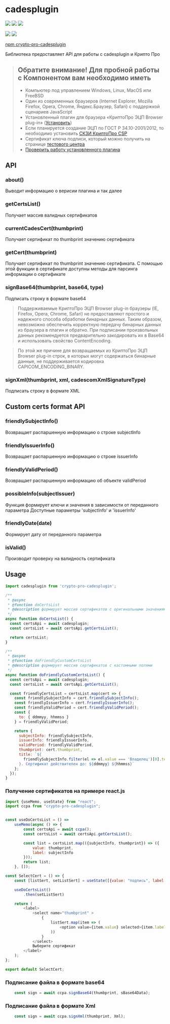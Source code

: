 # cadesplugin

![](https://travis-ci.com/bad4iz/crypto-pro-cadesplugin.svg?branch=main)
![](https://img.shields.io/npm/v/crypto-pro-cadesplugin.svg)
![](https://img.shields.io/npm/dt/crypto-pro-cadesplugin.svg)

![](https://img.shields.io/github/commit-activity/m/bad4iz/crypto-pro-cadesplugin.svg)
![](https://img.shields.io/github/last-commit/bad4iz/crypto-pro-cadesplugin.svg)

[npm crypto-pro-cadesplugin](https://www.npmjs.com/package/crypto-pro-cadesplugin)


Библиотека предоставляет API для работы c cadesplugin и Крипто Про

> ## Обратите внимание! Для пробной работы с Компонентом вам необходимо иметь
> * Компьютер под управлением Windows, Linux, MacOS или FreeBSD
> * Один из современных браузеров (Internet Explorer, Mozilla Firefox, Opera, Chrome, Яндекс.Браузер, Safari) с поддержкой сценариев JavaScript
> * Установленный плагин для браузера «КриптоПро ЭЦП Browser plug-in» ([Установить](https://www.cryptopro.ru/products/cades/plugin/get_2_0))
> * Если планируется создание ЭЦП по ГОСТ Р 34.10-2001/2012, то необходимо установить [СКЗИ КриптоПро CSP](https://www.cryptopro.ru/products/csp/overview)
> * Cертификат ключа подписи, который можно получить на странице [тестового центра](https://www.cryptopro.ru/certsrv/certrqma.asp)
> * [Проверить работу установленного плагина](https://www.cryptopro.ru/sites/default/files/products/cades/demopage/simple.html)


## API

### about()

Выводит информацию о верисии плагина и так далее

### getCertsList()

Получает массив валидных сертификатов

### currentCadesCert(thumbprint)

Получает сертификат по thumbprint значению сертификата

### getCert(thumbprint)

Получает сертификат по thumbprint значению сертификата.
С помощью этой функции в сертификате доступны методы для парсинга информации о сертификате

### signBase64(thumbprint, base64, type)
Подписать строку в формате base64
> Поддерживаемые КриптоПро ЭЦП Browser plug-in браузеры (IE, Firefox, Opera, Chrome, Safari) не предоставляют простого и надежного способа обработки бинарных данных. Таким образом, невозможно обеспечить корректную передачу бинарных данных из браузера в плагин и обратно.
При подписании произвольных данных рекомендуется предварительно закодировать их в Base64 и использовать свойство ContentEncoding.

> По этой же причине для возвращаемых из КриптоПро ЭЦП Browser plug-in строк, в которых могут содержаться бинарные данные, не поддерживается кодировка CAPICOM_ENCODING_BINARY.


### signXml(thumbprint, xml, cadescomXmlSignatureType)

Подписать строку в формате XML

## Custom certs format API

### friendlySubjectInfo()

Возвращает распаршенную информацию о строке subjectInfo

### friendlyIssuerInfo()

Возвращает распаршенную информацию о строке issuerInfo

### friendlyValidPeriod()

Возвращает распаршенную информацию об объекте validPeriod

### possibleInfo(subjectIssuer)

Функция формирует ключи и значения в зависимости от переданного параметра
Доступные параметры 'subjectInfo' и 'issuerInfo'

### friendlyDate(date)

Формирует дату от переданного параметра

### isValid()

Производит проверку на валидность сертификата

## Usage

```js
import cadesplugin from 'crypto-pro-cadesplugin';

/**
 * @async
 * @function doCertsList
 * @description формирует массив сертификатов с оригинальными значениями
 */
async function doCertsList() {
  const certsApi = await cadesplugin;
  const certsList = await certsApi.getCertsList();

  return certsList;
}

/**
 * @async
 * @function doFriendlyCustomCertsList
 * @description формирует массив сертификатов с кастомными полями
 */
async function doFriendlyCustomCertsList() {
  const certsApi = await cadesplugin;
  const certsList = await certsApi.getCertsList();

  const friendlyCertsList = certsList.map(cert => {
    const friendlySubjectInfo = cert.friendlySubjectInfo();
    const friendlyIssuerInfo = cert.friendlyIssuerInfo();
    const friendlyValidPeriod = cert.friendlyValidPeriod();
    const {
      to: { ddmmyy, hhmmss }
    } = friendlyValidPeriod;

    return {
      subjectInfo: friendlySubjectInfo,
      issuerInfo: friendlyIssuerInfo,
      validPeriod: friendlyValidPeriod,
      thumbprint: cert.thumbprint,
      title: `${
        friendlySubjectInfo.filter(el => el.value === 'Владелец')[0].text
      }. Сертификат действителен до: ${ddmmyy} ${hhmmss}`
    };
  });
}
```
### Получение сертификатов на примере react.js
```js
import {useMemo, useState} from "react";
import ccpa from "crypto-pro-cadesplugin";


const useDoCertsList = () =>
    useMemo(async () => {
        const certsApi = await ccpa();
        const certsList = await certsApi.getCertsList();

        const list = certsList.map(({subjectInfo, thumbprint}) => ({
            value: thumbprint,
            label: subjectInfo
        }));
        return list;
    }, []);

const SelectCert = () => {
    const [listSert, setListSert] = useState([{value: "подпись", label: "подпись"}]);

    useDoCertsList()
        .then(setListSert)

    return (
        <label>
            <select name="thumbprint" >
                {
                    listSert.map(item => (
                        <option value={item.value} selected>{item.label}</option>
                    ))
                }
            </select>
            Выберите сертификат
        </label>
    );
};

export default SelectCert;
```

### Подписание файла в формате base64
```js
    const sign = await ccpa.signBase64(thumbprint, sBase64Data);
```

### Подписание файла в формате Xml
```js
    const sign = await ccpa.signXml(thumbprint, Xml);
```
